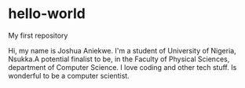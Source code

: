 # hello-world
My first repository  

  Hi, my name is Joshua Aniekwe. I'm a student of University of Nigeria, Nsukka.A potential finalist to be, in the Faculty of Physical Sciences, department of Computer Science. I love coding and other tech stuff. Is wonderful to be a computer scientist.


